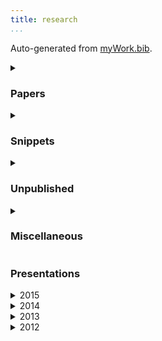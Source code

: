 ```yaml
---
title: research 
...
```


Auto-generated from [myWork.bib](https://github.com/patrl/patrl.github.io/blob/redesign/bib/myWork.bib).

<details>
<summary><h3>Papers</h3></summary>

@paper17jos

@paper16nels

@paper16salt

@paper16sub

@paper16cls

@paper16wccfl

@paper15cls

</details>


<details>

<summary><h3>Snippets</h3></Summary>

@snippet17

@snippet15

</details>

<details>
<summary><h3>Unpublished</h3></summary>

@unpub17thesis

@unpub13thesis

@unpub12thesis

</details>

<details>
<summary><h3>Miscellaneous</h3></summary>

...

</details>

### Presentations

<details>
<summary>2015</summary>

@talk15egg

@talk15ucl

@talk15ellipsis

@poster15salt

@talk15lsd

@talk15cam

</details>

<details>
<summary>2014</summary>

@poster14salt

</details>

<details>
<summary>2013</summary>

@talk13mfil

@talk13mfilSolo

@talk13edin

@poster13

@talk13edinws

@talk13cls

</details>

<details>
<summary>2012</summary>

@talk12edin

</details>

